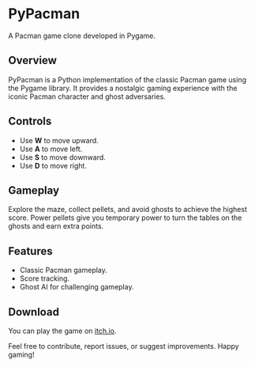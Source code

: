 # PyPacman


A Pacman game clone developed in Pygame.

## Overview

PyPacman is a Python implementation of the classic Pacman game using the Pygame library. It provides a nostalgic gaming experience with the iconic Pacman character and ghost adversaries.

## Controls

- Use **W** to move upward.
- Use **A** to move left.
- Use **S** to move downward.
- Use **D** to move right.

## Gameplay

Explore the maze, collect pellets, and avoid ghosts to achieve the highest score. Power pellets give you temporary power to turn the tables on the ghosts and earn extra points.

## Features

- Classic Pacman gameplay.
- Score tracking.
- Ghost AI for challenging gameplay.

## Download

You can play the game on [itch.io](https://aigo-sama.itch.io/pypacman).

Feel free to contribute, report issues, or suggest improvements. Happy gaming!


